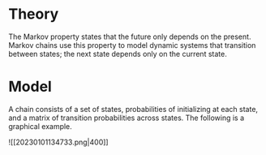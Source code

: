 

# Theory
The Markov property states that the future only depends on the present. Markov chains use this property to model dynamic systems that transition between states; the next state depends only on the current state.

# Model
A chain consists of a set of states, probabilities of initializing at each state, and a matrix of transition probabilities across states. The following is a graphical example.

![[20230101134733.png|400]]


